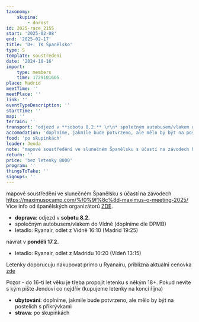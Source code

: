 ```yaml
---
taxonomy:
    skupina:
        - dorost
id: 2025-race_2155
start: '2025-02-08'
end: '2025-02-17'
title: 'D+: TK Španělsko'
type: S
template: soustredeni
date: '2024-10-16'
import:
    type: members
    time: 1729101605
place: Madrid
meetTime: ''
meetPlace: ''
link: ''
eventTypeDescription: ''
startTime: ''
map: ''
terrain: ''
transport: "odjezd v **sobotu 8.2.** \r\n* společným autobusem/vlakem do Vídně (doplníme dle DPMB)\r\n* letadlo: Ryanair, odlet z Vídně 16:10 (Madrid 19:25)\r\n\r\nnávrat v **pondělí 17.2.**\r\n* letadlo: Ryanair, odlet z Madridu 10:20 (Vídeň 13:15)\r\n\r\nLetenky doporucuju nakupovat primo u Ryanairu, priblizna aktualni cenovka [zde](https://www.kiwi.com/en/search/results/vienna-austria/madrid-spain/2025-02-08/2025-02-17) \r\n\r\nPozor - do 16-ti let věku je třeba propojit letenku s někým 18+. \r\nPokud nevíte s kým pište Jendovi co nejdřív (kupujeme letenky na konci října)"
accomodation: 'doplníme, jakmile bude potvrzeno, ale mělo by být na postelích s přikrývkami'
food: 'po skupinkách'
leader: Jenda
note: "mapové soustředění ve slunečném Španělsku s účastí na závodech https://maximusocamp.com/%f0%9f%8c%8d-maximus-o-meeting-2025/\r\nVíce info od španělských organizátorů [ZDE](https://drive.google.com/file/d/1sn7hRvoEddiWPPjXIme83_4LXFZhNwvv/view?usp=sharing)."
return: ''
price: 'bez letenky 8000'
program: ''
thingsToTake: ''
signups: ''
---
```


mapové soustředění ve slunečném Španělsku s účastí na závodech https://maximusocamp.com/%f0%9f%8c%8d-maximus-o-meeting-2025/
Více info od španělských organizátorů [ZDE](https://drive.google.com/file/d/1sn7hRvoEddiWPPjXIme83_4LXFZhNwvv/view?usp=sharing).
* **doprava**: odjezd v **sobotu 8.2.** 
* společným autobusem/vlakem do Vídně (doplníme dle DPMB)
* letadlo: Ryanair, odlet z Vídně 16:10 (Madrid 19:25)

návrat v **pondělí 17.2.**
* letadlo: Ryanair, odlet z Madridu 10:20 (Vídeň 13:15)

Letenky doporucuju nakupovat primo u Ryanairu, priblizna aktualni cenovka [zde](https://www.kiwi.com/en/search/results/vienna-austria/madrid-spain/2025-02-08/2025-02-17) 

Pozor - do 16-ti let věku je třeba propojit letenku s někým 18+. 
Pokud nevíte s kým pište Jendovi co nejdřív (kupujeme letenky na konci října)
* **ubytování**: doplníme, jakmile bude potvrzeno, ale mělo by být na postelích s přikrývkami
* **strava**: po skupinkách
